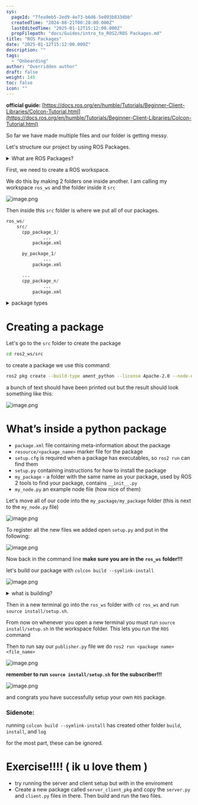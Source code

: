 ```yaml
---
sys:
  pageId: "7fea9eb5-2ed9-4e73-b6d6-5e093b833dbb"
  createdTime: "2024-08-21T00:28:00.000Z"
  lastEditedTime: "2025-01-12T15:12:00.000Z"
  propFilepath: "docs/Guides/intro_to_ROS2/ROS Packages.md"
title: "ROS Packages"
date: "2025-01-12T15:12:00.000Z"
description: ""
tags:
  - "Onboarding"
author: "Overridden author"
draft: false
weight: 145
toc: false
icon: ""
---
```


**official guide:** [https://docs.ros.org/en/humble/Tutorials/Beginner-Client-Libraries/Colcon-Tutorial.html](https://docs.ros.org/en/humble/Tutorials/Beginner-Client-Libraries/Colcon-Tutorial.html)

So far we have made multiple files and our folder is getting messy.

Let's structure our project by using ROS Packages.

<details>

<summary>What are ROS Packages?</summary>

ROS Packages are, as the name implies, packages of code that are highly sharable between ROS developers.

They consist of a folder, `package.xml` file, and source code

```python
      cpp_package_1/
		      ... imagine much code files here ..
          package.xml
```

</details>

First, we need to create a ROS workspace.

We do this by making 2 folders one inside another. I am calling my workspace `ros_ws` and the folder inside it `src`

![image.png](https://prod-files-secure.s3.us-west-2.amazonaws.com/d518164a-d88e-44d1-a4ee-3adb3bd8bce0/70706947-fd18-4537-a67b-e12946812d31/image.png?X-Amz-Algorithm=AWS4-HMAC-SHA256&X-Amz-Content-Sha256=UNSIGNED-PAYLOAD&X-Amz-Credential=ASIAZI2LB466RIII47I6%2F20250308%2Fus-west-2%2Fs3%2Faws4_request&X-Amz-Date=20250308T200136Z&X-Amz-Expires=3600&X-Amz-Security-Token=IQoJb3JpZ2luX2VjEBoaCXVzLXdlc3QtMiJHMEUCIEdN2l5nYgt6%2ByBnkn0dCKWMxi0wCUmJzcpXkzUu%2BwXAAiEAoooLHONbwswlqK1EsTd%2FIzurzCwi6YtkO%2BsQrkII%2Bkcq%2FwMIYxAAGgw2Mzc0MjMxODM4MDUiDMAlWfYNJsi2q79DhyrcA7zXGIZk9MzY4dCCBO6acE00T%2FMd%2BATVV%2FjpXIvrvcVnEmZriPp7wN8x44nI5sPGw3F8%2Fdzro3SqmX0R5YtvEVop8wUfUuVMINLXO6Zyh4TX2usBBTXno6Y0wN1Z6rzyxYDSt5JNgRGAVNzaY%2BrahQ58Y3vnhm1aWz3exMEZ1uWvL%2FaC6aKhWrLc6hB9AKXxqXgyF6yrlwXTOf3LFhxmedulbfsC44GNi%2B1PTNbtLrdsrDpijBwOs2mLi04tDXYWpsg%2BMuBdmLq%2FkB0%2BlkbRidJ4JEmyqoh4Y34PLnEAI1MoXoqE9oYRxbqtiAniGwINm2f7%2Ff4YJ70oMiA6EwMMdf4nUy3o4PDSVyiXOJm%2F5YNdL28PW7UffYWw4lZJof%2FJVDDOQRcw52jchcmfgw%2Fq5VFN3cMxQXi4L2oLzwyy8cB4RAfJ%2FzYzii2hSvWvVowqhaRqGrW41EQIdbw%2BQSuwi8CNXXU5eSVP7TNsTjhDRZtSzRg9AQmhKTaaVWfE2TxBjrvke8u%2B9XOXqP2XAwFZVkSbCLg%2BtW4vi2rVV90lFCpwAJx7%2FDwnPRxU8BGXx8VRedDynTrl8nUSJ3u05G7D30FJ8%2B6%2BiVMQwwsLziaZ%2BbxgSO6y2jYLBy2MS311MOqCsr4GOqUBDdmFXMS3rMPzVf%2BAxDxIEXby35la9qJv2SyuSagzYFuJVFPbU19d3Sq36dlyYqMYspZoBBf%2F2qbnnSONzwrqqTei7lwc1gM%2FzyzWzh5iip1S81Z%2B%2B8sXwYABjiSuWQWS0soHIYyrHVrEfuFyoL%2FCRQTeEWTTwexfJ%2FoZVYUz8CKXrxtJ8lIz71KZC6VZi%2FoqmPfdjFR9hDiUV6Do%2FEnyVrH27hQ0&X-Amz-Signature=8f4d2aceb4af3174d89765dcb5c48206d054b1ebe3e7c4347771846f2c9b2ab9&X-Amz-SignedHeaders=host&x-id=GetObject)

Then inside this `src` folder is where we put all of our packages.

```python
ros_ws/
    src/
      cpp_package_1/
		      ...
          package.xml

      py_package_1/
		      ...
          package.xml

      ...
      cpp_package_n/
		      ...
          package.xml

```

<details>

<summary>package types</summary>

packages can be either `C++` or python.

the intern file structure is different for each but for this guide we will stick to creating python packages

</details>

# Creating a package

Let's go to the `src` folder to create the package

```bash
cd ros2_ws/src
```

to create a package we use this command:

```bash
ros2 pkg create --build-type ament_python --license Apache-2.0 --node-name my_node my_package
```

a bunch of text should have been printed out but the result should look something like this:

![image.png](https://prod-files-secure.s3.us-west-2.amazonaws.com/d518164a-d88e-44d1-a4ee-3adb3bd8bce0/e6cf1e3f-8512-4a3e-b131-079f800bf3e8/image.png?X-Amz-Algorithm=AWS4-HMAC-SHA256&X-Amz-Content-Sha256=UNSIGNED-PAYLOAD&X-Amz-Credential=ASIAZI2LB466RIII47I6%2F20250308%2Fus-west-2%2Fs3%2Faws4_request&X-Amz-Date=20250308T200135Z&X-Amz-Expires=3600&X-Amz-Security-Token=IQoJb3JpZ2luX2VjEBoaCXVzLXdlc3QtMiJHMEUCIEdN2l5nYgt6%2ByBnkn0dCKWMxi0wCUmJzcpXkzUu%2BwXAAiEAoooLHONbwswlqK1EsTd%2FIzurzCwi6YtkO%2BsQrkII%2Bkcq%2FwMIYxAAGgw2Mzc0MjMxODM4MDUiDMAlWfYNJsi2q79DhyrcA7zXGIZk9MzY4dCCBO6acE00T%2FMd%2BATVV%2FjpXIvrvcVnEmZriPp7wN8x44nI5sPGw3F8%2Fdzro3SqmX0R5YtvEVop8wUfUuVMINLXO6Zyh4TX2usBBTXno6Y0wN1Z6rzyxYDSt5JNgRGAVNzaY%2BrahQ58Y3vnhm1aWz3exMEZ1uWvL%2FaC6aKhWrLc6hB9AKXxqXgyF6yrlwXTOf3LFhxmedulbfsC44GNi%2B1PTNbtLrdsrDpijBwOs2mLi04tDXYWpsg%2BMuBdmLq%2FkB0%2BlkbRidJ4JEmyqoh4Y34PLnEAI1MoXoqE9oYRxbqtiAniGwINm2f7%2Ff4YJ70oMiA6EwMMdf4nUy3o4PDSVyiXOJm%2F5YNdL28PW7UffYWw4lZJof%2FJVDDOQRcw52jchcmfgw%2Fq5VFN3cMxQXi4L2oLzwyy8cB4RAfJ%2FzYzii2hSvWvVowqhaRqGrW41EQIdbw%2BQSuwi8CNXXU5eSVP7TNsTjhDRZtSzRg9AQmhKTaaVWfE2TxBjrvke8u%2B9XOXqP2XAwFZVkSbCLg%2BtW4vi2rVV90lFCpwAJx7%2FDwnPRxU8BGXx8VRedDynTrl8nUSJ3u05G7D30FJ8%2B6%2BiVMQwwsLziaZ%2BbxgSO6y2jYLBy2MS311MOqCsr4GOqUBDdmFXMS3rMPzVf%2BAxDxIEXby35la9qJv2SyuSagzYFuJVFPbU19d3Sq36dlyYqMYspZoBBf%2F2qbnnSONzwrqqTei7lwc1gM%2FzyzWzh5iip1S81Z%2B%2B8sXwYABjiSuWQWS0soHIYyrHVrEfuFyoL%2FCRQTeEWTTwexfJ%2FoZVYUz8CKXrxtJ8lIz71KZC6VZi%2FoqmPfdjFR9hDiUV6Do%2FEnyVrH27hQ0&X-Amz-Signature=a0c542649947788ff6a4b77dbce7a2cf9233ed4806e14185277dfc18921f3105&X-Amz-SignedHeaders=host&x-id=GetObject)

# What’s inside a python package

- `package.xml` file containing meta-information about the package
- `resource/<package_name>` marker file for the package
- `setup.cfg` is required when a package has executables, so `ros2 run` can find them
- `setup.py` containing instructions for how to install the package
- `my_package` - a folder with the same name as your package, used by ROS 2 tools to find your package, contains `__init__.py`
- `my_node.py` an example node file (how nice of them)

Let's move all of our code into the `my_package/my_package` folder (this is next to the `my_node.py` file)

![image.png](https://prod-files-secure.s3.us-west-2.amazonaws.com/d518164a-d88e-44d1-a4ee-3adb3bd8bce0/9ce58f11-0da9-4d3e-b86d-506a9685d378/image.png?X-Amz-Algorithm=AWS4-HMAC-SHA256&X-Amz-Content-Sha256=UNSIGNED-PAYLOAD&X-Amz-Credential=ASIAZI2LB466RIII47I6%2F20250308%2Fus-west-2%2Fs3%2Faws4_request&X-Amz-Date=20250308T200136Z&X-Amz-Expires=3600&X-Amz-Security-Token=IQoJb3JpZ2luX2VjEBoaCXVzLXdlc3QtMiJHMEUCIEdN2l5nYgt6%2ByBnkn0dCKWMxi0wCUmJzcpXkzUu%2BwXAAiEAoooLHONbwswlqK1EsTd%2FIzurzCwi6YtkO%2BsQrkII%2Bkcq%2FwMIYxAAGgw2Mzc0MjMxODM4MDUiDMAlWfYNJsi2q79DhyrcA7zXGIZk9MzY4dCCBO6acE00T%2FMd%2BATVV%2FjpXIvrvcVnEmZriPp7wN8x44nI5sPGw3F8%2Fdzro3SqmX0R5YtvEVop8wUfUuVMINLXO6Zyh4TX2usBBTXno6Y0wN1Z6rzyxYDSt5JNgRGAVNzaY%2BrahQ58Y3vnhm1aWz3exMEZ1uWvL%2FaC6aKhWrLc6hB9AKXxqXgyF6yrlwXTOf3LFhxmedulbfsC44GNi%2B1PTNbtLrdsrDpijBwOs2mLi04tDXYWpsg%2BMuBdmLq%2FkB0%2BlkbRidJ4JEmyqoh4Y34PLnEAI1MoXoqE9oYRxbqtiAniGwINm2f7%2Ff4YJ70oMiA6EwMMdf4nUy3o4PDSVyiXOJm%2F5YNdL28PW7UffYWw4lZJof%2FJVDDOQRcw52jchcmfgw%2Fq5VFN3cMxQXi4L2oLzwyy8cB4RAfJ%2FzYzii2hSvWvVowqhaRqGrW41EQIdbw%2BQSuwi8CNXXU5eSVP7TNsTjhDRZtSzRg9AQmhKTaaVWfE2TxBjrvke8u%2B9XOXqP2XAwFZVkSbCLg%2BtW4vi2rVV90lFCpwAJx7%2FDwnPRxU8BGXx8VRedDynTrl8nUSJ3u05G7D30FJ8%2B6%2BiVMQwwsLziaZ%2BbxgSO6y2jYLBy2MS311MOqCsr4GOqUBDdmFXMS3rMPzVf%2BAxDxIEXby35la9qJv2SyuSagzYFuJVFPbU19d3Sq36dlyYqMYspZoBBf%2F2qbnnSONzwrqqTei7lwc1gM%2FzyzWzh5iip1S81Z%2B%2B8sXwYABjiSuWQWS0soHIYyrHVrEfuFyoL%2FCRQTeEWTTwexfJ%2FoZVYUz8CKXrxtJ8lIz71KZC6VZi%2FoqmPfdjFR9hDiUV6Do%2FEnyVrH27hQ0&X-Amz-Signature=ee58c670fd650a5674a4e567c454eab48236b29e620f7c4ae711160a1e0db67a&X-Amz-SignedHeaders=host&x-id=GetObject)

To register all the new files we added open `setup.py` and put in the following:

![image.png](https://prod-files-secure.s3.us-west-2.amazonaws.com/d518164a-d88e-44d1-a4ee-3adb3bd8bce0/1cd7c262-4cae-4496-9d75-c178537d24a2/image.png?X-Amz-Algorithm=AWS4-HMAC-SHA256&X-Amz-Content-Sha256=UNSIGNED-PAYLOAD&X-Amz-Credential=ASIAZI2LB466RIII47I6%2F20250308%2Fus-west-2%2Fs3%2Faws4_request&X-Amz-Date=20250308T200135Z&X-Amz-Expires=3600&X-Amz-Security-Token=IQoJb3JpZ2luX2VjEBoaCXVzLXdlc3QtMiJHMEUCIEdN2l5nYgt6%2ByBnkn0dCKWMxi0wCUmJzcpXkzUu%2BwXAAiEAoooLHONbwswlqK1EsTd%2FIzurzCwi6YtkO%2BsQrkII%2Bkcq%2FwMIYxAAGgw2Mzc0MjMxODM4MDUiDMAlWfYNJsi2q79DhyrcA7zXGIZk9MzY4dCCBO6acE00T%2FMd%2BATVV%2FjpXIvrvcVnEmZriPp7wN8x44nI5sPGw3F8%2Fdzro3SqmX0R5YtvEVop8wUfUuVMINLXO6Zyh4TX2usBBTXno6Y0wN1Z6rzyxYDSt5JNgRGAVNzaY%2BrahQ58Y3vnhm1aWz3exMEZ1uWvL%2FaC6aKhWrLc6hB9AKXxqXgyF6yrlwXTOf3LFhxmedulbfsC44GNi%2B1PTNbtLrdsrDpijBwOs2mLi04tDXYWpsg%2BMuBdmLq%2FkB0%2BlkbRidJ4JEmyqoh4Y34PLnEAI1MoXoqE9oYRxbqtiAniGwINm2f7%2Ff4YJ70oMiA6EwMMdf4nUy3o4PDSVyiXOJm%2F5YNdL28PW7UffYWw4lZJof%2FJVDDOQRcw52jchcmfgw%2Fq5VFN3cMxQXi4L2oLzwyy8cB4RAfJ%2FzYzii2hSvWvVowqhaRqGrW41EQIdbw%2BQSuwi8CNXXU5eSVP7TNsTjhDRZtSzRg9AQmhKTaaVWfE2TxBjrvke8u%2B9XOXqP2XAwFZVkSbCLg%2BtW4vi2rVV90lFCpwAJx7%2FDwnPRxU8BGXx8VRedDynTrl8nUSJ3u05G7D30FJ8%2B6%2BiVMQwwsLziaZ%2BbxgSO6y2jYLBy2MS311MOqCsr4GOqUBDdmFXMS3rMPzVf%2BAxDxIEXby35la9qJv2SyuSagzYFuJVFPbU19d3Sq36dlyYqMYspZoBBf%2F2qbnnSONzwrqqTei7lwc1gM%2FzyzWzh5iip1S81Z%2B%2B8sXwYABjiSuWQWS0soHIYyrHVrEfuFyoL%2FCRQTeEWTTwexfJ%2FoZVYUz8CKXrxtJ8lIz71KZC6VZi%2FoqmPfdjFR9hDiUV6Do%2FEnyVrH27hQ0&X-Amz-Signature=c6611fbabac71571081d5cdf3a2ba0a43b74091c002f01a922e6e2ffe70abf2c&X-Amz-SignedHeaders=host&x-id=GetObject)

Now back in the command line **make sure you are in the** **`ros_ws`** **folder!!!**

let's build our package with `colcon build --symlink-install`

![image.png](https://prod-files-secure.s3.us-west-2.amazonaws.com/d518164a-d88e-44d1-a4ee-3adb3bd8bce0/2f2a0d27-b173-48fd-b189-5f5c0ce65619/image.png?X-Amz-Algorithm=AWS4-HMAC-SHA256&X-Amz-Content-Sha256=UNSIGNED-PAYLOAD&X-Amz-Credential=ASIAZI2LB466RIII47I6%2F20250308%2Fus-west-2%2Fs3%2Faws4_request&X-Amz-Date=20250308T200135Z&X-Amz-Expires=3600&X-Amz-Security-Token=IQoJb3JpZ2luX2VjEBoaCXVzLXdlc3QtMiJHMEUCIEdN2l5nYgt6%2ByBnkn0dCKWMxi0wCUmJzcpXkzUu%2BwXAAiEAoooLHONbwswlqK1EsTd%2FIzurzCwi6YtkO%2BsQrkII%2Bkcq%2FwMIYxAAGgw2Mzc0MjMxODM4MDUiDMAlWfYNJsi2q79DhyrcA7zXGIZk9MzY4dCCBO6acE00T%2FMd%2BATVV%2FjpXIvrvcVnEmZriPp7wN8x44nI5sPGw3F8%2Fdzro3SqmX0R5YtvEVop8wUfUuVMINLXO6Zyh4TX2usBBTXno6Y0wN1Z6rzyxYDSt5JNgRGAVNzaY%2BrahQ58Y3vnhm1aWz3exMEZ1uWvL%2FaC6aKhWrLc6hB9AKXxqXgyF6yrlwXTOf3LFhxmedulbfsC44GNi%2B1PTNbtLrdsrDpijBwOs2mLi04tDXYWpsg%2BMuBdmLq%2FkB0%2BlkbRidJ4JEmyqoh4Y34PLnEAI1MoXoqE9oYRxbqtiAniGwINm2f7%2Ff4YJ70oMiA6EwMMdf4nUy3o4PDSVyiXOJm%2F5YNdL28PW7UffYWw4lZJof%2FJVDDOQRcw52jchcmfgw%2Fq5VFN3cMxQXi4L2oLzwyy8cB4RAfJ%2FzYzii2hSvWvVowqhaRqGrW41EQIdbw%2BQSuwi8CNXXU5eSVP7TNsTjhDRZtSzRg9AQmhKTaaVWfE2TxBjrvke8u%2B9XOXqP2XAwFZVkSbCLg%2BtW4vi2rVV90lFCpwAJx7%2FDwnPRxU8BGXx8VRedDynTrl8nUSJ3u05G7D30FJ8%2B6%2BiVMQwwsLziaZ%2BbxgSO6y2jYLBy2MS311MOqCsr4GOqUBDdmFXMS3rMPzVf%2BAxDxIEXby35la9qJv2SyuSagzYFuJVFPbU19d3Sq36dlyYqMYspZoBBf%2F2qbnnSONzwrqqTei7lwc1gM%2FzyzWzh5iip1S81Z%2B%2B8sXwYABjiSuWQWS0soHIYyrHVrEfuFyoL%2FCRQTeEWTTwexfJ%2FoZVYUz8CKXrxtJ8lIz71KZC6VZi%2FoqmPfdjFR9hDiUV6Do%2FEnyVrH27hQ0&X-Amz-Signature=6a0a9a96f39bbe64b02e90462da0774ffe109fc7bd0ee008f954f11db0748446&X-Amz-SignedHeaders=host&x-id=GetObject)

<details>

<summary>what is building?</summary>

if you are a CS major at Rose-Hulman you will learn the answer to this in CSSE132

but TLDR; is it combines all the code files into one program that can be run easily 

</details>

Then in a new terminal go into the `ros_ws` folder with `cd ros_ws` and run `source install/setup.sh`. 

From now on whenever you open a new terminal you must run `source install/setup.sh` in the workspace folder. This lets you run the `ROS` command

Then to run say our `publisher.py` file we do `ros2 run <package name> <file_name>`

![image.png](https://prod-files-secure.s3.us-west-2.amazonaws.com/d518164a-d88e-44d1-a4ee-3adb3bd8bce0/4f4b1219-3a44-4632-aa0a-ce3471699f59/image.png?X-Amz-Algorithm=AWS4-HMAC-SHA256&X-Amz-Content-Sha256=UNSIGNED-PAYLOAD&X-Amz-Credential=ASIAZI2LB466RIII47I6%2F20250308%2Fus-west-2%2Fs3%2Faws4_request&X-Amz-Date=20250308T200136Z&X-Amz-Expires=3600&X-Amz-Security-Token=IQoJb3JpZ2luX2VjEBoaCXVzLXdlc3QtMiJHMEUCIEdN2l5nYgt6%2ByBnkn0dCKWMxi0wCUmJzcpXkzUu%2BwXAAiEAoooLHONbwswlqK1EsTd%2FIzurzCwi6YtkO%2BsQrkII%2Bkcq%2FwMIYxAAGgw2Mzc0MjMxODM4MDUiDMAlWfYNJsi2q79DhyrcA7zXGIZk9MzY4dCCBO6acE00T%2FMd%2BATVV%2FjpXIvrvcVnEmZriPp7wN8x44nI5sPGw3F8%2Fdzro3SqmX0R5YtvEVop8wUfUuVMINLXO6Zyh4TX2usBBTXno6Y0wN1Z6rzyxYDSt5JNgRGAVNzaY%2BrahQ58Y3vnhm1aWz3exMEZ1uWvL%2FaC6aKhWrLc6hB9AKXxqXgyF6yrlwXTOf3LFhxmedulbfsC44GNi%2B1PTNbtLrdsrDpijBwOs2mLi04tDXYWpsg%2BMuBdmLq%2FkB0%2BlkbRidJ4JEmyqoh4Y34PLnEAI1MoXoqE9oYRxbqtiAniGwINm2f7%2Ff4YJ70oMiA6EwMMdf4nUy3o4PDSVyiXOJm%2F5YNdL28PW7UffYWw4lZJof%2FJVDDOQRcw52jchcmfgw%2Fq5VFN3cMxQXi4L2oLzwyy8cB4RAfJ%2FzYzii2hSvWvVowqhaRqGrW41EQIdbw%2BQSuwi8CNXXU5eSVP7TNsTjhDRZtSzRg9AQmhKTaaVWfE2TxBjrvke8u%2B9XOXqP2XAwFZVkSbCLg%2BtW4vi2rVV90lFCpwAJx7%2FDwnPRxU8BGXx8VRedDynTrl8nUSJ3u05G7D30FJ8%2B6%2BiVMQwwsLziaZ%2BbxgSO6y2jYLBy2MS311MOqCsr4GOqUBDdmFXMS3rMPzVf%2BAxDxIEXby35la9qJv2SyuSagzYFuJVFPbU19d3Sq36dlyYqMYspZoBBf%2F2qbnnSONzwrqqTei7lwc1gM%2FzyzWzh5iip1S81Z%2B%2B8sXwYABjiSuWQWS0soHIYyrHVrEfuFyoL%2FCRQTeEWTTwexfJ%2FoZVYUz8CKXrxtJ8lIz71KZC6VZi%2FoqmPfdjFR9hDiUV6Do%2FEnyVrH27hQ0&X-Amz-Signature=f81a56484acd07c8f46660ecdc8f34df12357df7322ecf7a45a96c02de7b90d1&X-Amz-SignedHeaders=host&x-id=GetObject)

**remember to run** **`source install/setup.sh`** **for the subscriber!!!**

![image.png](https://prod-files-secure.s3.us-west-2.amazonaws.com/d518164a-d88e-44d1-a4ee-3adb3bd8bce0/02121119-dad4-49ec-8356-c956108b4243/image.png?X-Amz-Algorithm=AWS4-HMAC-SHA256&X-Amz-Content-Sha256=UNSIGNED-PAYLOAD&X-Amz-Credential=ASIAZI2LB466RIII47I6%2F20250308%2Fus-west-2%2Fs3%2Faws4_request&X-Amz-Date=20250308T200136Z&X-Amz-Expires=3600&X-Amz-Security-Token=IQoJb3JpZ2luX2VjEBoaCXVzLXdlc3QtMiJHMEUCIEdN2l5nYgt6%2ByBnkn0dCKWMxi0wCUmJzcpXkzUu%2BwXAAiEAoooLHONbwswlqK1EsTd%2FIzurzCwi6YtkO%2BsQrkII%2Bkcq%2FwMIYxAAGgw2Mzc0MjMxODM4MDUiDMAlWfYNJsi2q79DhyrcA7zXGIZk9MzY4dCCBO6acE00T%2FMd%2BATVV%2FjpXIvrvcVnEmZriPp7wN8x44nI5sPGw3F8%2Fdzro3SqmX0R5YtvEVop8wUfUuVMINLXO6Zyh4TX2usBBTXno6Y0wN1Z6rzyxYDSt5JNgRGAVNzaY%2BrahQ58Y3vnhm1aWz3exMEZ1uWvL%2FaC6aKhWrLc6hB9AKXxqXgyF6yrlwXTOf3LFhxmedulbfsC44GNi%2B1PTNbtLrdsrDpijBwOs2mLi04tDXYWpsg%2BMuBdmLq%2FkB0%2BlkbRidJ4JEmyqoh4Y34PLnEAI1MoXoqE9oYRxbqtiAniGwINm2f7%2Ff4YJ70oMiA6EwMMdf4nUy3o4PDSVyiXOJm%2F5YNdL28PW7UffYWw4lZJof%2FJVDDOQRcw52jchcmfgw%2Fq5VFN3cMxQXi4L2oLzwyy8cB4RAfJ%2FzYzii2hSvWvVowqhaRqGrW41EQIdbw%2BQSuwi8CNXXU5eSVP7TNsTjhDRZtSzRg9AQmhKTaaVWfE2TxBjrvke8u%2B9XOXqP2XAwFZVkSbCLg%2BtW4vi2rVV90lFCpwAJx7%2FDwnPRxU8BGXx8VRedDynTrl8nUSJ3u05G7D30FJ8%2B6%2BiVMQwwsLziaZ%2BbxgSO6y2jYLBy2MS311MOqCsr4GOqUBDdmFXMS3rMPzVf%2BAxDxIEXby35la9qJv2SyuSagzYFuJVFPbU19d3Sq36dlyYqMYspZoBBf%2F2qbnnSONzwrqqTei7lwc1gM%2FzyzWzh5iip1S81Z%2B%2B8sXwYABjiSuWQWS0soHIYyrHVrEfuFyoL%2FCRQTeEWTTwexfJ%2FoZVYUz8CKXrxtJ8lIz71KZC6VZi%2FoqmPfdjFR9hDiUV6Do%2FEnyVrH27hQ0&X-Amz-Signature=b11dc162488d3e0e1ea8c6c159361247320bb54cda2bf756117e0aefafd12901&X-Amz-SignedHeaders=host&x-id=GetObject)

and congrats you have successfully setup your own `ROS` package.

### Sidenote:

running `colcon build --symlink-install` has created other folder `build`, `install`, and `log`

for the most part, these can be ignored.

# Exercise!!!! ( ik u love them )

- try running the server and client setup but with in the enviroment
- Create a new package called `server_client_pkg` and copy the `server.py` and `client.py` files in there. Then build and run the two files.
